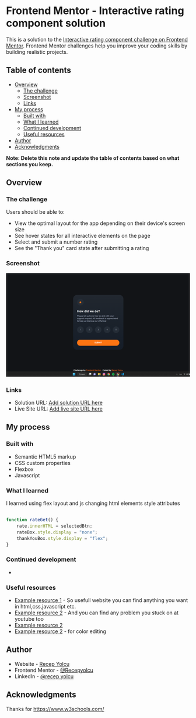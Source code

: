 # Frontend Mentor - Interactive rating component solution

This is a solution to the [Interactive rating component challenge on Frontend Mentor](https://www.frontendmentor.io/challenges/interactive-rating-component-koxpeBUmI). Frontend Mentor challenges help you improve your coding skills by building realistic projects. 

## Table of contents

- [Overview](#overview)
  - [The challenge](#the-challenge)
  - [Screenshot](#screenshot)
  - [Links](#links)
- [My process](#my-process)
  - [Built with](#built-with)
  - [What I learned](#what-i-learned)
  - [Continued development](#continued-development)
  - [Useful resources](#useful-resources)
- [Author](#author)
- [Acknowledgments](#acknowledgments)

**Note: Delete this note and update the table of contents based on what sections you keep.**

## Overview

### The challenge

Users should be able to:

- View the optimal layout for the app depending on their device's screen size
- See hover states for all interactive elements on the page
- Select and submit a number rating
- See the "Thank you" card state after submitting a rating

### Screenshot

![](./images/screenshot.png)


### Links

- Solution URL: [Add solution URL here](https://your-solution-url.com)
- Live Site URL: [Add live site URL here](https://your-live-site-url.com)

## My process

### Built with

- Semantic HTML5 markup
- CSS custom properties
- Flexbox
- Javascript

### What I learned

I learned using flex layout and js changing html elements style attributes 

```css

```
```js
function rateGet() {
    rate.innerHTML = selectedBtn;
    rateBox.style.display = "none";
    thankYouBox.style.display = "flex";
}
```

### Continued development

-

### Useful resources

- [Example resource 1](https://www.w3schools.com/) - So usefull website you can find anything you want in html,css,javascript etc.
- [Example resource 2](https://www.youtube.com/) - And you can find any problem you stuck on at youtube too 
- [Example resource 2](https://developer.mozilla.org/) 
- [Example resource 2](https://coolors.co/) - for color editing

## Author

- Website - [Recep Yolcu](https://recepyolcu.github.io/)
- Frontend Mentor - [@Recepyolcu](https://www.frontendmentor.io/profile/Recepyolcu)
- LinkedIn - [@recep yolcu](https://www.linkedin.com/in/recep-yolcu-61b3b11b2/)



## Acknowledgments

Thanks for https://www.w3schools.com/
